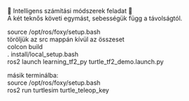 🐢 Intelligens számítási módszerek feladat 🐢  
A két teknős követi egymást, sebességük függ a távolságtól.  

source /opt/ros/foxy/setup.bash  
töröljük az src mappán kívül az összeset  
colcon build  
. install/local_setup.bash  
ros2 launch learning_tf2_py turtle_tf2_demo.launch.py  

másik terminálba:   
source /opt/ros/foxy/setup.bash  
ros2 run turtlesim turtle_teleop_key  

